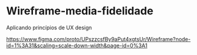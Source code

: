 # Wireframe-media-fidelidade
Aplicando princípios de UX design 

https://www.figma.com/proto/UPszzcsfBy9aPut4xgtsUr/Wireframe?node-id=1%3A31&scaling=scale-down-width&page-id=0%3A1

